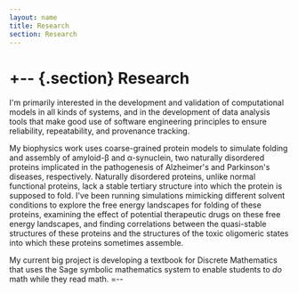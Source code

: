 ```yaml
---
layout: name
title: Research
section: Research
---
```



+-- {.section}
Research 
========

I'm primarily interested in the development and validation of computational
models in all kinds of systems, and in the development of data
analysis tools that make good use of software engineering
principles to ensure reliability, repeatability, and provenance
tracking.

My biophysics work uses coarse-grained protein models to simulate
folding and assembly of amyloid-&beta; and &alpha;-synuclein, two
naturally disordered proteins implicated in the pathogenesis
of Alzheimer's and Parkinson's diseases, respectively.  Naturally
disordered proteins, unlike normal functional proteins, lack a stable
tertiary structure into which the protein is supposed to fold.
I've been running simulations mimicking different solvent
conditions to explore the free energy landscapes for folding
of these proteins, examining the effect of potential therapeutic
drugs on these free energy landscapes, and finding correlations
between the quasi-stable structures of these proteins and the 
structures of the toxic oligomeric states into which these
proteins sometimes assemble.

My current big project is developing a textbook for Discrete Mathematics
that uses the Sage symbolic mathematics system to enable students
to *do* math while they read math. 
=--




[research]: ../work/
[published]: ../work/pubs
[personal]: ../
[code]: ../code/


